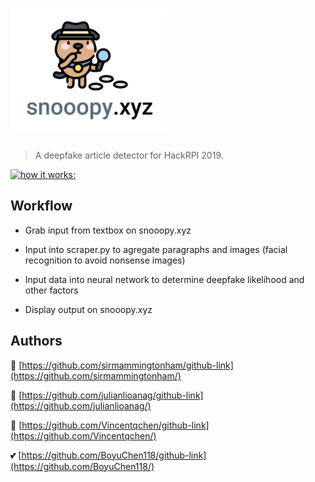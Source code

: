 # <img src="app/static/logo1.png" alt="snooopy" width="250" height="200">
> A deepfake article detector for HackRPI 2019.

[![how it works:](https://github.com/sirmammingtonham/snooopy/blob/master/snooopy.gif?raw=true)](https://devpost.com/software/snooopy-xyz)

## Workflow

- Grab input from textbox on snooopy.xyz

- Input into scraper.py to agregate paragraphs and images (facial recognition to avoid nonsense images)

- Input data into neural network to determine deepfake likelihood and other factors

- Display output on snooopy.xyz

## Authors

🗿  [https://github.com/sirmammingtonham/github-link](https://github.com/sirmammingtonham/)

💽  [https://github.com/julianlioanag/github-link](https://github.com/julianlioanag/)

👙  [https://github.com/Vincentqchen/github-link](https://github.com/Vincentqchen/)

💕  [https://github.com/BoyuChen118/github-link](https://github.com/BoyuChen118/)
